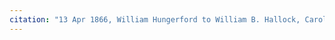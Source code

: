 ```yaml
---
citation: "13 Apr 1866, William Hungerford to William B. Hallock, Caroline Deeds Book 1, p513, Tompkins County Clerk, Ithaca NY."
---
```



